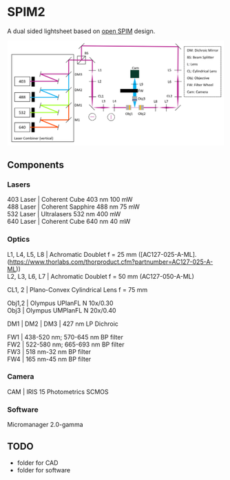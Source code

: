 # SPIM2

A dual sided lightsheet based on [open SPIM](https://openspim.org/) design.  

![System Schematic](/Images/Schematic.png)

## Components

### Lasers  
403 Laser | Coherent Cube 403 nm 100 mW  
488 Laser | Coherent Sapphire 488 nm 75 mW  
532 Laser | Ultralasers 532 nm 400 mW  
640 Laser | Coherent Cube 640 nm 40 mW

### Optics
L1, L4, L5, L8 | Achromatic Doublet f = 25 mm ([AC127-025-A-ML].(https://www.thorlabs.com/thorproduct.cfm?partnumber=AC127-025-A-ML))  
L2, L3, L6, L7 | Achromatic Doublet f = 50 mm (AC127-050-A-ML)  

CL1, 2 | Plano-Convex Cylindrical Lens f = 75 mm

Obj1,2 | Olympus UPlanFL N 10x/0.30    
Obj3 | Olympus UMPlanFL N 20x/0.40    

DM1 | 
DM2 | 
DM3 | 427 nm LP Dichroic  

FW1 | 438-520 nm; 570-645 nm BP filter  
FW2 | 522-580 nm; 665-693 nm BP filter  
FW3 | 518 nm-32 nm BP filter  
FW4 | 165 nm-45 nm BP filter  

### Camera
CAM | IRIS 15 Photometrics SCMOS   

### Software
Micromanager 2.0-gamma

## TODO 
* folder for CAD
* folder for software
